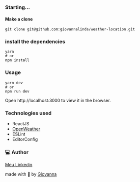 ### Starting...</h4>
#### Make a clone</h6>
```
git clone git@github.com:giovannalinda/weather-location.git
```
### install the dependencies</h6>
```
yarn
# or
npm install
```
### Usage</h3>
```
yarn dev
# or
npm run dev
```
Open http://localhost:3000 to view it in the browser.

### Technologies used</h3>
  * ReactJS
  * [OpenWeather](https://openweathermap.org/)
  * ESLint
  * EditorConfig
### 💻 Author
[Meu Linkedin](https://www.linkedin.com/in/giovannalinda)
  
made with :purple_heart: by [Giovanna](https://www.linkedin.com/in/giovannalinda)
